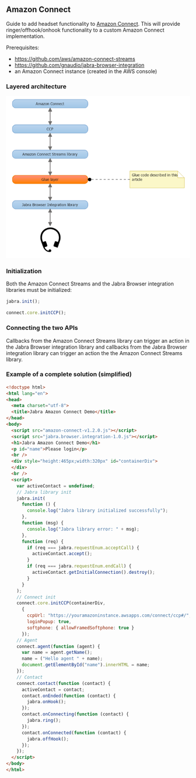 ## Amazon Connect

Guide to add headset functionality to [Amazon Connect](https://aws.amazon.com/connect/). This will provide ringer/offhook/onhook functionality to a custom Amazon Connect implementation.

Prerequisites:
* https://github.com/aws/amazon-connect-streams
* https://github.com/gnaudio/jabra-browser-integration
* an Amazon Connect instance (created in the AWS console)

### Layered architecture
![Banner](/docs/AmazonLayers.png)

### Initialization
Both the Amazon Connect Streams and the Jabra Browser integration libraries must be initialized:

```javascript
jabra.init();
```

```javascript
connect.core.initCCP();
```

### Connecting the two APIs
Callbacks from the Amazon Connect Streams library can trigger an action in the Jabra Browser integration library and callbacks from the Jabra Browser integration library can trigger an action the the Amazon Connect Streams library.

### Example of a complete solution (simplified)

```html
<!doctype html>
<html lang="en">
<head>
  <meta charset="utf-8">
  <title>Jabra Amazon Connect Demo</title>
</head>
<body>
  <script src="amazon-connect-v1.2.0.js"></script>
  <script src="jabra.browser.integration-1.0.js"></script>
  <h1>Jabra Amazon Connect Demo</h1>
  <p id="name">Please login</p>
  <br />
  <div style="height:465px;width:320px" id="containerDiv">
  </div>
  <br />
  <script>
    var activeContact = undefined;
    // Jabra library init
    jabra.init(
      function () {
        console.log("Jabra library initialized successfully");
      },
      function (msg) {
        console.log("Jabra library error: " + msg);
      },
      function (req) {
        if (req === jabra.requestEnum.acceptCall) {
          activeContact.accept();
        }
        if (req === jabra.requestEnum.endCall) {
          activeContact.getInitialConnection().destroy();
        }
      }
    );
    // Connect init
    connect.core.initCCP(containerDiv,
      {
        ccpUrl: "https://youramazoninstance.awsapps.com/connect/ccp#/",
        loginPopup: true,
        softphone: { allowFramedSoftphone: true }
      });
    // Agent
    connect.agent(function (agent) {
      var name = agent.getName();
      name = ("Hello agent " + name);
      document.getElementById("name").innerHTML = name;
    });
    // Contact
    connect.contact(function (contact) {
      activeContact = contact;
      contact.onEnded(function (contact) {
        jabra.onHook();
      });
      contact.onConnecting(function (contact) {
        jabra.ring();
      });
      contact.onConnected(function (contact) {
        jabra.offHook();
      });
    });
  </script>
</body>
</html>
```
